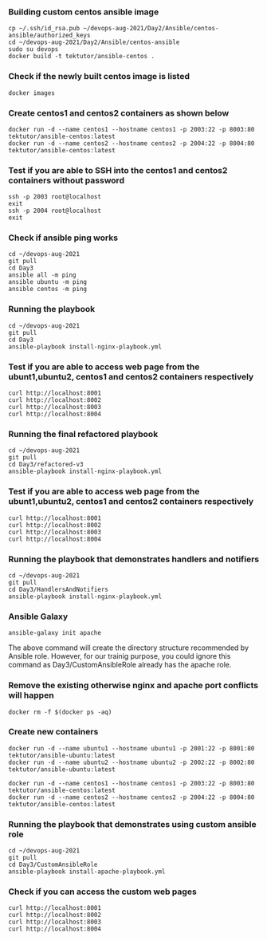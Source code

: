 ### Building custom centos ansible image
```
cp ~/.ssh/id_rsa.pub ~/devops-aug-2021/Day2/Ansible/centos-ansible/authorized_keys
cd ~/devops-aug-2021/Day2/Ansible/centos-ansible
sudo su devops
docker build -t tektutor/ansible-centos .
```

### Check if the newly built centos image is listed
```
docker images
```

### Create centos1 and centos2 containers as shown below
```
docker run -d --name centos1 --hostname centos1 -p 2003:22 -p 8003:80 tektutor/ansible-centos:latest 
docker run -d --name centos2 --hostname centos2 -p 2004:22 -p 8004:80 tektutor/ansible-centos:latest 
```

### Test if you are able to SSH into the centos1 and centos2 containers without password
```
ssh -p 2003 root@localhost
exit
ssh -p 2004 root@localhost
exit
```

### Check if ansible ping works 
```
cd ~/devops-aug-2021
git pull
cd Day3
ansible all -m ping
ansible ubuntu -m ping
ansible centos -m ping
```

### Running the playbook
```
cd ~/devops-aug-2021
git pull
cd Day3
ansible-playbook install-nginx-playbook.yml
```

### Test if you are able to access web page from the ubunt1,ubuntu2, centos1 and centos2 containers respectively
```
curl http://localhost:8001
curl http://localhost:8002
curl http://localhost:8003
curl http://localhost:8004
```

### Running the final refactored playbook
```
cd ~/devops-aug-2021
git pull
cd Day3/refactored-v3
ansible-playbook install-nginx-playbook.yml
```

### Test if you are able to access web page from the ubunt1,ubuntu2, centos1 and centos2 containers respectively
```
curl http://localhost:8001
curl http://localhost:8002
curl http://localhost:8003
curl http://localhost:8004
```

### Running the playbook that demonstrates handlers and notifiers
```
cd ~/devops-aug-2021
git pull
cd Day3/HandlersAndNotifiers
ansible-playbook install-nginx-playbook.yml
```

### Ansible Galaxy
```
ansible-galaxy init apache
```
The above command will create the directory structure recommended by Ansible role.  However, for our trainig purpose, you could ignore this command as Day3/CustomAnsibleRole already has the apache role.

### Remove the existing otherwise nginx and apache port conflicts will happen
```
docker rm -f $(docker ps -aq)
```

### Create new containers
```
docker run -d --name ubuntu1 --hostname ubuntu1 -p 2001:22 -p 8001:80 tektutor/ansible-ubuntu:latest 
docker run -d --name ubuntu2 --hostname ubuntu2 -p 2002:22 -p 8002:80 tektutor/ansible-ubuntu:latest 

docker run -d --name centos1 --hostname centos1 -p 2003:22 -p 8003:80 tektutor/ansible-centos:latest 
docker run -d --name centos2 --hostname centos2 -p 2004:22 -p 8004:80 tektutor/ansible-centos:latest 
```

### Running the playbook that demonstrates using custom ansible role
```
cd ~/devops-aug-2021
git pull
cd Day3/CustomAnsibleRole
ansible-playbook install-apache-playbook.yml
```

### Check if you can access the custom web pages
```
curl http://localhost:8001
curl http://localhost:8002
curl http://localhost:8003
curl http://localhost:8004
```
